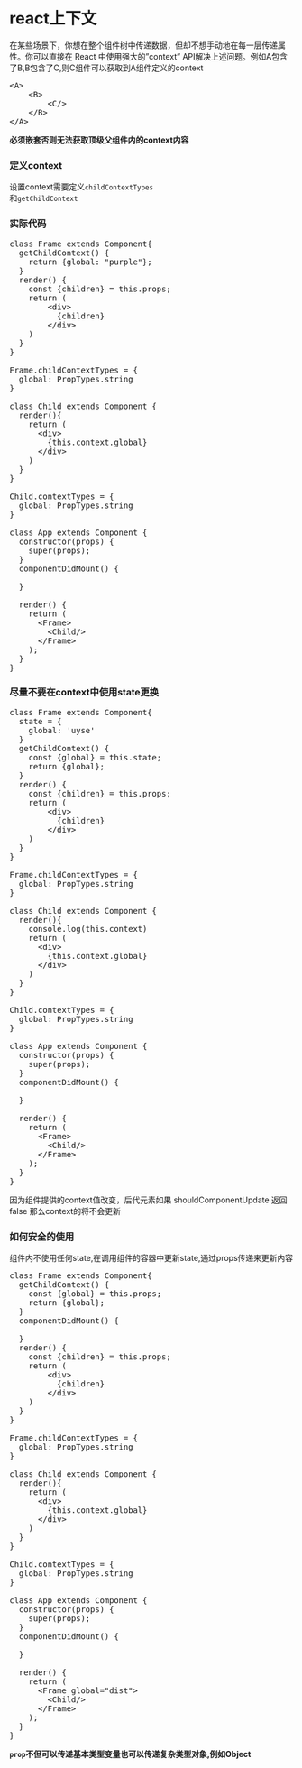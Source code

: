 # react上下文
在某些场景下，你想在整个组件树中传递数据，但却不想手动地在每一层传递属性。你可以直接在 React 中使用强大的”context” API解决上述问题。例如A包含了B,B包含了C,则C组件可以获取到A组件定义的context
<pre>&lt;A>
    &lt;B>
        &lt;C/>
    &lt;/B>
&lt;/A></pre>
<strong>必须嵌套否则无法获取顶级父组件内的context内容</strong>

### 定义context
设置context需要定义<code>childContextTypes </code>和<code>getChildContext </code>
### 实际代码
<pre>class Frame extends Component{
  getChildContext() {
    return {global: "purple"};
  }
  render() {
    const {children} = this.props;
    return (
        &lt;div>
          {children}
        &lt;/div>
    )
  }
}

Frame.childContextTypes = {
  global: PropTypes.string
}

class Child extends Component {
  render(){
    return (
      &lt;div>
        {this.context.global}
      &lt;/div>
    )
  }
}

Child.contextTypes = {
  global: PropTypes.string
}

class App extends Component {
  constructor(props) {
    super(props);
  }
  componentDidMount() {

  }
  
  render() {
    return (
      &lt;Frame>
        &lt;Child/>
      &lt;/Frame>
    );
  }
}</pre>
### 尽量不要在context中使用state更换
<pre>class Frame extends Component{
  state = {
    global: 'uyse'
  }
  getChildContext() {
    const {global} = this.state;
    return {global};
  }
  render() {
    const {children} = this.props;
    return (
        &lt;div>
          {children}
        &lt;/div>
    )
  }
}

Frame.childContextTypes = {
  global: PropTypes.string
}

class Child extends Component {
  render(){
    console.log(this.context)
    return (
      &lt;div>
        {this.context.global}
      &lt;/div>
    )
  }
}

Child.contextTypes = {
  global: PropTypes.string
}

class App extends Component {
  constructor(props) {
    super(props);
  }
  componentDidMount() {

  }
  
  render() {
    return (
      &lt;Frame>
        &lt;Child/>
      &lt;/Frame>
    );
  }
}
</pre>
因为组件提供的context值改变，后代元素如果 shouldComponentUpdate 返回 false 那么context的将不会更新
### 如何安全的使用
组件内不使用任何state,在调用组件的容器中更新state,通过props传递来更新内容
<pre>class Frame extends Component{
  getChildContext() {
    const {global} = this.props;
    return {global};
  }
  componentDidMount() {

  }
  render() {
    const {children} = this.props;
    return (
        &lt;div>
          {children}
        &lt;/div>
    )
  }
}

Frame.childContextTypes = {
  global: PropTypes.string
}

class Child extends Component {
  render(){
    return (
      &lt;div>
        {this.context.global}
      &lt;/div>
    )
  }
}

Child.contextTypes = {
  global: PropTypes.string
}

class App extends Component {
  constructor(props) {
    super(props);
  }
  componentDidMount() {

  }
  
  render() {
    return (
      &lt;Frame global="dist">
        &lt;Child/>
      &lt;/Frame>
    );
  }
}</pre>
<strong><code>prop</code>不但可以传递基本类型变量也可以传递复杂类型对象,例如Object</strong>